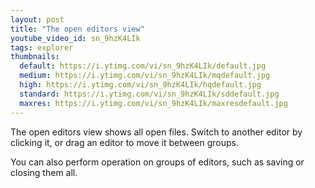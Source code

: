 ```yaml
---
layout: post
title: "The open editors view"
youtube_video_id: sn_9hzK4LIk
tags: explorer
thumbnails:
  default: https://i.ytimg.com/vi/sn_9hzK4LIk/default.jpg
  medium: https://i.ytimg.com/vi/sn_9hzK4LIk/mqdefault.jpg
  high: https://i.ytimg.com/vi/sn_9hzK4LIk/hqdefault.jpg
  standard: https://i.ytimg.com/vi/sn_9hzK4LIk/sddefault.jpg
  maxres: https://i.ytimg.com/vi/sn_9hzK4LIk/maxresdefault.jpg
---
```


The open editors view shows all open files. Switch to another editor by clicking it, or drag an editor to move it between groups.

You can also perform operation on groups of editors, such as saving or closing them all.
